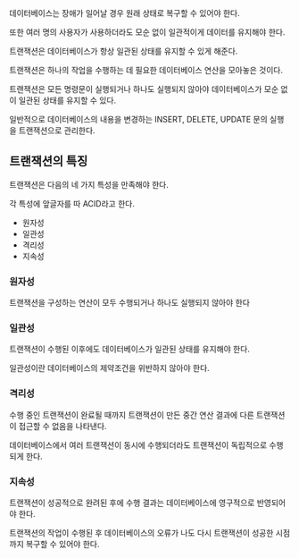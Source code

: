 데이터베이스는 장애가 일어날 경우 원래 상태로 복구할 수 있어야 한다.

또한 여러 명의 사용자가 사용하더라도 모순 없이 일관적이게 데이터를 유지해야 한다.

트랜잭션은 데이터베이스가 항상 일관된 상태를 유지할 수 있게 해준다.

트랜잭션은 하나의 작업을 수행하는 데 필요한 데이터베이스 연산을 모아놓은 것이다.

트랜잭션은 모든 명령문이 실행되거나 하나도 실행되지 않아야 데이터베이스가 모순 없이 일관된 상태를 유지할 수 있다.

일반적으로 데이터베이스의 내용을 변경하는 INSERT, DELETE, UPDATE 문의 실행을 트랜잭션으로 관리한다.

## 트랜잭션의 특징

트랜잭션은 다음의 네 가지 특성을 만족해야 한다. 

각 특성에 앞글자를 따 ACID라고 한다.

- 원자성
- 일관성
- 격리성
- 지속성

### 원자성

트랜잭션을 구성하는 연산이 모두 수행되거나 하나도 실행되지 않아야 한다

### 일관성

트랜잭션이 수행된 이후에도 데이터베이스가 일관된 상태를 유지해야 한다.

일관성이란 데이터베이스의 제약조건을 위반하지 않아야 한다.

### 격리성

수행 중인 트랜잭션이 완료될 때까지 트랜잭션이 만든 중간 연산 결과에 다른 트랜잭션이 접근할 수 없음을 나타낸다. 

데이터베이스에서 여러 트랜잭션이 동시에 수행되더라도 트랜잭션이 독립적으로 수행되게 한다.

### 지속성

트랜잭션이 성공적으로 완려된 후에 수행 결과는 데이터베이스에 영구적으로 반영되어야 한다.

트랜잭션의 작업이 수행된 후 데이터베이스의 오류가 나도 다시 트랜잭션이 성공한 시점까지 복구할 수 있어야 한다.
